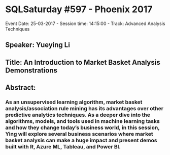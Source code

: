 # SQLSaturday #597 - Phoenix 2017
Event Date: 25-03-2017 - Session time: 14:15:00 - Track: Advanced Analysis Techniques
## Speaker: Yueying Li
## Title: An Introduction to Market Basket Analysis  Demonstrations
## Abstract:
### As an unsupervised learning algorithm, market basket analysis/association rule mining has its advantages over other predictive analytics techniques. As a deeper dive into the algorithms, models, and tools used in machine learning tasks and how they change today’s business world, in this session, Ying will explore several business scenarios where market basket analysis can make a huge impact and present demos built with R, Azure ML, Tableau, and Power BI.
